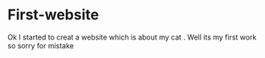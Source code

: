 # First-website
Ok I started to creat a website which is about my cat . Well its my first work so sorry for mistake

